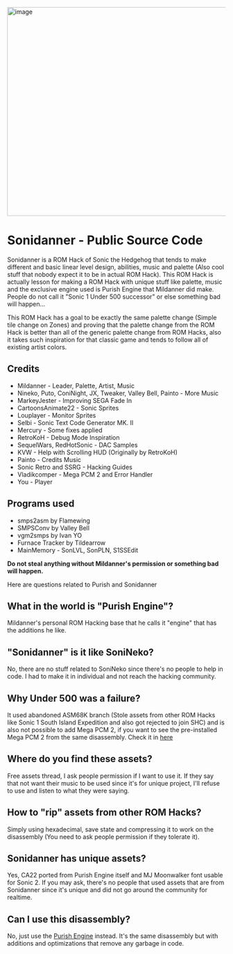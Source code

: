 <img width="640" height="480" alt="image" src="https://github.com/user-attachments/assets/94867adf-61cd-4892-8bd5-de2886d3d106" />

# Sonidanner - Public Source Code
Sonidanner is a ROM Hack of Sonic the Hedgehog that tends to make different and basic linear level design, abilities, music and palette (Also cool stuff that nobody expect it to be in actual ROM Hack). This ROM Hack is actually lesson for making a ROM Hack with unique stuff like palette, music and the exclusive engine used is Purish Engine that Mildanner did make. People do not call it "Sonic 1 Under 500 successor" or else something bad will happen...

This ROM Hack has a goal to be exactly the same palette change (Simple tile change on Zones) and proving that the palette change from the ROM Hack is better than all of the generic palette change from ROM Hacks, also it takes such inspiration for that classic game and tends to follow all of existing artist colors.

## Credits
* Mildanner - Leader, Palette, Artist, Music
* Nineko, Puto, ConiNight, JX, Tweaker, Valley Bell, Painto - More Music
* MarkeyJester - Improving SEGA Fade In
* CartoonsAnimate22 - Sonic Sprites
* Louplayer - Monitor Sprites
* Selbi - Sonic Text Code Generator MK. II
* Mercury - Some fixes applied
* RetroKoH - Debug Mode Inspiration
* SequelWars, RedHotSonic - DAC Samples
* KVW - Help with Scrolling HUD (Originally by RetroKoH)
* Painto - Credits Music
* Sonic Retro and SSRG - Hacking Guides
* Vladikcomper - Mega PCM 2 and Error Handler
* You - Player
## Programs used
* smps2asm by Flamewing
* SMPSConv by Valley Bell
* vgm2smps by Ivan YO
* Furnace Tracker by Tildearrow
* MainMemory - SonLVL, SonPLN, S1SSEdit

**Do not steal anything without Mildanner's permission or something bad will happen.**

Here are questions related to Purish and Sonidanner
## What in the world is "Purish Engine"?
Mildanner's personal ROM Hacking base that he calls it "engine" that has the additions he like.
## "Sonidanner" is it like SoniNeko?
No, there are no stuff related to SoniNeko since there's no people to help in code. I had to make it in individual and not reach the hacking community.
## Why Under 500 was a failure?
It used abandoned ASM68K branch (Stole assets from other ROM Hacks like Sonic 1 South Island Expedition and also got rejected to join SHC) and is also not possible to add Mega PCM 2, if you want to see the pre-installed Mega PCM 2 from the same disassembly. Check it in [here](https://github.com/mildannerofc/s1disasm-asm68k-megapcm2)
## Where do you find these assets?
Free assets thread, I ask people permission if I want to use it. If they say that not want their music to be used since it's for unique project, I'll refuse to use and listen to what they were saying.
## How to "rip" assets from other ROM Hacks?
Simply using hexadecimal, save state and compressing it to work on the disassembly (You need to ask people permission if they tolerate it).
## Sonidanner has unique assets?
Yes, CA22 ported from Purish Engine itself and MJ Moonwalker font usable for Sonic 2. If you may ask, there's no people that used assets that are from Sonidanner since it's unique and did not go around the community for realtime.
## Can I use this disassembly?
No, just use the [Purish Engine](https://github.com/mildannerofc/S1Purish-Engine-Disasm) instead. It's the same disassembly but with additions and optimizations that remove any garbage in code.
